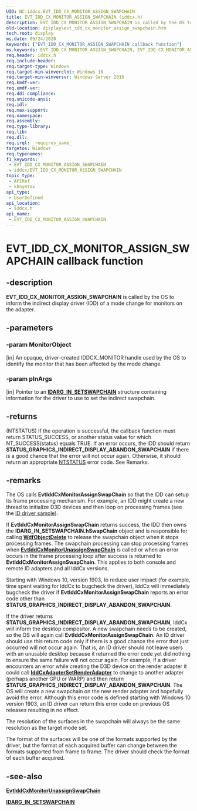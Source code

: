 ```yaml
---
UID: NC:iddcx.EVT_IDD_CX_MONITOR_ASSIGN_SWAPCHAIN
title: EVT_IDD_CX_MONITOR_ASSIGN_SWAPCHAIN (iddcx.h)
description: EVT_IDD_CX_MONITOR_ASSIGN_SWAPCHAIN is called by the OS to inform the driver of a mode change for monitors on the adapter.
old-location: display\evt_idd_cx_monitor_assign_swapchain.htm
tech.root: display
ms.date: 09/24/2020
keywords: ["EVT_IDD_CX_MONITOR_ASSIGN_SWAPCHAIN callback function"]
ms.keywords: EVT_IDD_CX_MONITOR_ASSIGN_SWAPCHAIN, EVT_IDD_CX_MONITOR_ASSIGN_SWAPCHAIN callback, EvtIddCxMonitorAssignSwapchain, EvtIddCxMonitorAssignSwapchain callback function [Display Devices], PFN_IDD_CX_MONITOR_ASSIGN_SWAPCHAIN, PFN_IDD_CX_MONITOR_ASSIGN_SWAPCHAIN callback function pointer [Display Devices], display.evt_idd_cx_monitor_assign_swapchain, iddcx/EvtIddCxMonitorAssignSwapchain
req.header: iddcx.h
req.include-header: 
req.target-type: Windows
req.target-min-winverclnt: Windows 10
req.target-min-winversvr: Windows Server 2016
req.kmdf-ver: 
req.umdf-ver: 
req.ddi-compliance: 
req.unicode-ansi: 
req.idl: 
req.max-support: 
req.namespace: 
req.assembly: 
req.type-library: 
req.lib: 
req.dll: 
req.irql: _requires_same_
targetos: Windows
req.typenames: 
f1_keywords:
 - EVT_IDD_CX_MONITOR_ASSIGN_SWAPCHAIN
 - iddcx/EVT_IDD_CX_MONITOR_ASSIGN_SWAPCHAIN
topic_type:
 - APIRef
 - kbSyntax
api_type:
 - UserDefined
api_location:
 - iddcx.h
api_name:
 - EVT_IDD_CX_MONITOR_ASSIGN_SWAPCHAIN
---
```


# EVT_IDD_CX_MONITOR_ASSIGN_SWAPCHAIN callback function


## -description

**EVT_IDD_CX_MONITOR_ASSIGN_SWAPCHAIN** is called by the OS to inform the indirect display driver (IDD) of a mode change for monitors on the adapter.

## -parameters

### -param MonitorObject

[in] An opaque, driver-created IDDCX_MONITOR handle used by the OS to identify the monitor that has been affected by the mode change.

### -param pInArgs

[in] Pointer to an [**IDARG_IN_SETSWAPCHAIN**](ns-iddcx-idarg_in_setswapchain.md) structure containing information for the driver to use to set the indirect swapchain.

## -returns

(NTSTATUS) If the operation is successful, the callback function must return STATUS_SUCCESS, or another status value for which NT_SUCCESS(status) equals TRUE. If an error occurs, the IDD should return **STATUS_GRAPHICS_INDIRECT_DISPLAY_ABANDON_SWAPCHAIN** if there is a good chance that the error will not occur again. Otherwise, it should return an appropriate [NTSTATUS](/windows-hardware/drivers/kernel/ntstatus-values) error code. See Remarks.

## -remarks

The OS calls **EvtIddCxMonitorAssignSwapChain** so that the IDD can setup its frame processing mechanism. For example, an IDD might create a new thread to initialize D3D devices and then loop on processing frames (see the [ID driver sample](https://github.com/microsoft/Windows-driver-samples/tree/master/video/IndirectDisplay)).

If **EvtIddCxMonitorAssignSwapChain** returns success, the IDD then owns the **IDARG_IN_SETSWAPCHAIN.hSwapChain** object and is responsible for calling [**WdfObjectDelete**](../wdfobject/nf-wdfobject-wdfobjectdelete.md) to release the swapchain object when it stops processing frames. The swapchain processing can stop processing frames when [**EvtIddCxMonitorUnassignSwapChain**](./nc-iddcx-evt_idd_cx_monitor_unassign_swapchain.md) is called or when an error occurs in the frame processing loop after success is returned to **EvtIddCxMonitorAssignSwapChain**. This applies to both console and remote ID adapters and all IddCx versions.

Starting with Windows 10, version 1903, to reduce user impact (for example, time spent waiting for IddCx to bugcheck the driver), IddCx will immediately
bugcheck the driver if **EvtIddCxMonitorAssignSwapChain** reports an error code other than **STATUS_GRAPHICS_INDIRECT_DISPLAY_ABANDON_SWAPCHAIN**.  

If the driver returns **STATUS_GRAPHICS_INDIRECT_DISPLAY_ABANDON_SWAPCHAIN**, IddCx will inform the desktop compositor. A new swapchain needs to be created, so the OS will again call **EvtIddCxMonitorAssignSwapChain**. An ID driver should use this return code only if there is a good chance the error that just occurred will not occur again. That is, an ID driver should not leave users with an unusable desktop because it returned the error code yet did nothing to ensure the same failure will not occur again. For example, if a driver encounters an error while creating the D3D device on the render adapter it could call [**IddCxAdapterSetRenderAdapter**](./nf-iddcx-iddcxadaptersetrenderadapter.md) to change to another adapter (perhaps another GPU or WARP) and then return **STATUS_GRAPHICS_INDIRECT_DISPLAY_ABANDON_SWAPCHAIN**. The OS will create a new swapchain on the new render adapter and hopefully avoid the error. Although this error code is defined starting with Windows 10 version 1903, an ID driver can return this error code on previous OS releases resulting in no effect.

The resolution of the surfaces in the swapchain will always be the same resolution as the target mode set.

The format of the surfaces will be one of the formats supported by the driver, but the format of each acquired buffer can change between the formats supported from frame to frame. The driver should check the format of each buffer acquired.

## -see-also

[**EvtIddCxMonitorUnassignSwapChain**](./nc-iddcx-evt_idd_cx_monitor_unassign_swapchain.md)

[**IDARG_IN_SETSWAPCHAIN**](ns-iddcx-idarg_in_setswapchain.md)

